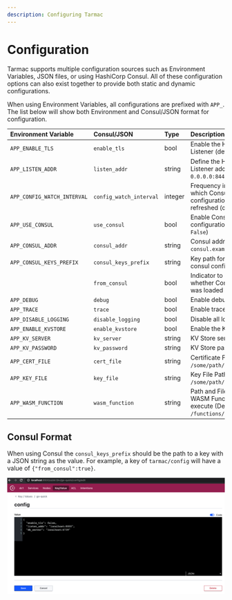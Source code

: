 ```yaml
---
description: Configuring Tarmac
---
```


# Configuration

Tarmac supports multiple configuration sources such as Environment Variables, JSON files, or using HashiCorp Consul. All of these configuration options can also exist together to provide both static and dynamic configurations.

When using Environment Variables, all configurations are prefixed with `APP_`. The list below will show both Environment and Consul/JSON format for configuration.

| Environment Variable | Consul/JSON | Type | Description |
| :--- | :--- | :--- | :--- |
| `APP_ENABLE_TLS` | `enable_tls` | bool | Enable the HTTPS Listener \(default: `True`\) |
| `APP_LISTEN_ADDR` | `listen_addr` | string | Define the HTTP/HTTPS Listener address \(default: `0.0.0.0:8443`\) |
| `APP_CONFIG_WATCH_INTERVAL` | `config_watch_interval` | integer | Frequency in seconds which Consul configuration will be refreshed \(default: 15\) |
| `APP_USE_CONSUL` | `use_consul` | bool | Enable Consul based configuration \(default: `False`\) |
| `APP_CONSUL_ADDR` | `consul_addr` | string | Consul address \(i.e. `consul.example.com:8500`\) |
| `APP_CONSUL_KEYS_PREFIX` | `consul_keys_prefix` | string | Key path for app specific consul configuration |
|  | `from_consul` | bool | Indicator to reflect whether Consul config was loaded |
| `APP_DEBUG` | `debug` | bool | Enable debug logging |
| `APP_TRACE` | `trace` | bool | Enable trace logging |
| `APP_DISABLE_LOGGING` | `disable_logging` | bool | Disable all logging |
| `APP_ENABLE_KVSTORE` | `enable_kvstore` | bool | Enable the KV Store |
| `APP_KV_SERVER` | `kv_server` | string | KV Store server address |
| `APP_KV_PASSWORD` | `kv_password` | string | KV Store password |
| `APP_CERT_FILE` | `cert_file` | string | Certificate File Path \(i.e. `/some/path/cert.crt`\) |
| `APP_KEY_FILE` | `key_file` | string | Key File Path \(i.e. `/some/path/cert.key`\) |
| `APP_WASM_FUNCTION` | `wasm_function` | string | Path and Filename of the WASM Function to execute \(Default: `/functions/tarmac.wasm`\) |

## Consul Format

When using Consul the `consul_keys_prefix` should be the path to a key with a JSON string as the value. For example, a key of `tarmac/config` will have a value of `{"from_consul":true}`.

![](../.gitbook/assets/consul-example.png)

